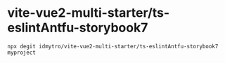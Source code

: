 # vite-vue2-multi-starter/ts-eslintAntfu-storybook7

```
npx degit idmytro/vite-vue2-multi-starter/ts-eslintAntfu-storybook7 myproject
```
